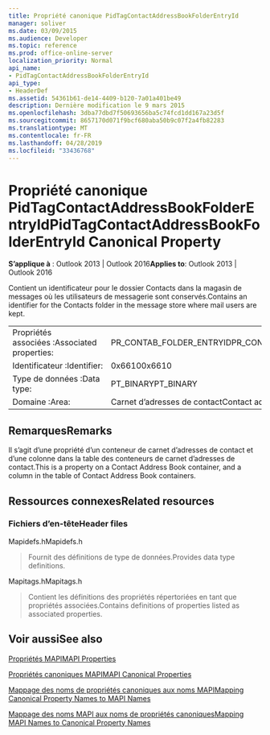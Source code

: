 ```yaml
---
title: Propriété canonique PidTagContactAddressBookFolderEntryId
manager: soliver
ms.date: 03/09/2015
ms.audience: Developer
ms.topic: reference
ms.prod: office-online-server
localization_priority: Normal
api_name:
- PidTagContactAddressBookFolderEntryId
api_type:
- HeaderDef
ms.assetid: 54361b61-de14-4409-b120-7a01a401be49
description: Dernière modification le 9 mars 2015
ms.openlocfilehash: 3dba77dbd7f50693656ba5c74fcd1dd167a23d5f
ms.sourcegitcommit: 8657170d071f9bcf680aba50b9c07f2a4fb82283
ms.translationtype: MT
ms.contentlocale: fr-FR
ms.lasthandoff: 04/28/2019
ms.locfileid: "33436768"
---
```

# <a name="pidtagcontactaddressbookfolderentryid-canonical-property"></a><span data-ttu-id="28c3f-103">Propriété canonique PidTagContactAddressBookFolderEntryId</span><span class="sxs-lookup"><span data-stu-id="28c3f-103">PidTagContactAddressBookFolderEntryId Canonical Property</span></span>

  
  
<span data-ttu-id="28c3f-104">**S’applique à** : Outlook 2013 | Outlook 2016</span><span class="sxs-lookup"><span data-stu-id="28c3f-104">**Applies to**: Outlook 2013 | Outlook 2016</span></span> 
  
<span data-ttu-id="28c3f-105">Contient un identificateur pour le dossier Contacts dans la magasin de messages où les utilisateurs de messagerie sont conservés.</span><span class="sxs-lookup"><span data-stu-id="28c3f-105">Contains an identifier for the Contacts folder in the message store where mail users are kept.</span></span> 
  
|||
|:-----|:-----|
|<span data-ttu-id="28c3f-106">Propriétés associées :</span><span class="sxs-lookup"><span data-stu-id="28c3f-106">Associated properties:</span></span>  <br/> |<span data-ttu-id="28c3f-107">PR_CONTAB_FOLDER_ENTRYID</span><span class="sxs-lookup"><span data-stu-id="28c3f-107">PR_CONTAB_FOLDER_ENTRYID</span></span>  <br/> |
|<span data-ttu-id="28c3f-108">Identificateur :</span><span class="sxs-lookup"><span data-stu-id="28c3f-108">Identifier:</span></span>  <br/> |<span data-ttu-id="28c3f-109">0x6610</span><span class="sxs-lookup"><span data-stu-id="28c3f-109">0x6610</span></span>  <br/> |
|<span data-ttu-id="28c3f-110">Type de données :</span><span class="sxs-lookup"><span data-stu-id="28c3f-110">Data type:</span></span>  <br/> |<span data-ttu-id="28c3f-111">PT_BINARY</span><span class="sxs-lookup"><span data-stu-id="28c3f-111">PT_BINARY</span></span>  <br/> |
|<span data-ttu-id="28c3f-112">Domaine :</span><span class="sxs-lookup"><span data-stu-id="28c3f-112">Area:</span></span>  <br/> |<span data-ttu-id="28c3f-113">Carnet d’adresses de contact</span><span class="sxs-lookup"><span data-stu-id="28c3f-113">Contact address book</span></span>  <br/> |
   
## <a name="remarks"></a><span data-ttu-id="28c3f-114">Remarques</span><span class="sxs-lookup"><span data-stu-id="28c3f-114">Remarks</span></span>

<span data-ttu-id="28c3f-115">Il s’agit d’une propriété d’un conteneur de carnet d’adresses de contact et d’une colonne dans la table des conteneurs de carnet d’adresses de contact.</span><span class="sxs-lookup"><span data-stu-id="28c3f-115">This is a property on a Contact Address Book container, and a column in the table of Contact Address Book containers.</span></span>
  
## <a name="related-resources"></a><span data-ttu-id="28c3f-116">Ressources connexes</span><span class="sxs-lookup"><span data-stu-id="28c3f-116">Related resources</span></span>

### <a name="header-files"></a><span data-ttu-id="28c3f-117">Fichiers d’en-tête</span><span class="sxs-lookup"><span data-stu-id="28c3f-117">Header files</span></span>

<span data-ttu-id="28c3f-118">Mapidefs.h</span><span class="sxs-lookup"><span data-stu-id="28c3f-118">Mapidefs.h</span></span>
  
> <span data-ttu-id="28c3f-119">Fournit des définitions de type de données.</span><span class="sxs-lookup"><span data-stu-id="28c3f-119">Provides data type definitions.</span></span>
    
<span data-ttu-id="28c3f-120">Mapitags.h</span><span class="sxs-lookup"><span data-stu-id="28c3f-120">Mapitags.h</span></span>
  
> <span data-ttu-id="28c3f-121">Contient les définitions des propriétés répertoriées en tant que propriétés associées.</span><span class="sxs-lookup"><span data-stu-id="28c3f-121">Contains definitions of properties listed as associated properties.</span></span>
    
## <a name="see-also"></a><span data-ttu-id="28c3f-122">Voir aussi</span><span class="sxs-lookup"><span data-stu-id="28c3f-122">See also</span></span>



[<span data-ttu-id="28c3f-123">Propriétés MAPI</span><span class="sxs-lookup"><span data-stu-id="28c3f-123">MAPI Properties</span></span>](mapi-properties.md)
  
[<span data-ttu-id="28c3f-124">Propriétés canoniques MAPI</span><span class="sxs-lookup"><span data-stu-id="28c3f-124">MAPI Canonical Properties</span></span>](mapi-canonical-properties.md)
  
[<span data-ttu-id="28c3f-125">Mappage des noms de propriétés canoniques aux noms MAPI</span><span class="sxs-lookup"><span data-stu-id="28c3f-125">Mapping Canonical Property Names to MAPI Names</span></span>](mapping-canonical-property-names-to-mapi-names.md)
  
[<span data-ttu-id="28c3f-126">Mappage des noms MAPI aux noms de propriétés canoniques</span><span class="sxs-lookup"><span data-stu-id="28c3f-126">Mapping MAPI Names to Canonical Property Names</span></span>](mapping-mapi-names-to-canonical-property-names.md)

